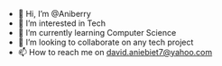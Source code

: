 - 👋 Hi, I’m @Aniberry
- 👀 I’m interested in Tech
- 🌱 I’m currently learning Computer Science 
- 💞️ I’m looking to collaborate on any tech project
- 📫 How to reach me on david.aniebiet7@yahoo.com

<!---
Aniberry/Aniberry is a ✨ special ✨ repository because its `README.md` (this file) appears on your GitHub profile.
You can click the Preview link to take a look at your changes.
--->
